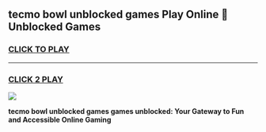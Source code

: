 
## tecmo bowl unblocked games Play Online 👋 Unblocked Games
<h3>
<a href="https://premium.freeplayer.one?title=tecmo_bowl_unblocked_games&ref=19F">CLICK TO PLAY</a></h3>
<hr>

<h3>
<a href="https://premium.freeplayer.one?title=tecmo_bowl_unblocked_games&ref=19F">CLICK 2 PLAY</a>
  
</h3>

<a href="https://premium.freeplayer.one?title=tecmo_bowl_unblocked_games&ref=19F"><img src="https://clearcache.store/games.png"></a>


**tecmo bowl unblocked games games unblocked: Your Gateway to Fun and Accessible Online Gaming**
